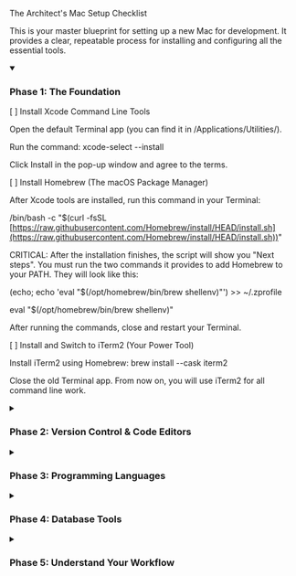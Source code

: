 The Architect's Mac Setup Checklist

This is your master blueprint for setting up a new Mac for development. It provides a clear, repeatable process for installing and configuring all the essential tools.

<details open>
<summary><h3>Phase 1: The Foundation</h3></summary>

[ ] Install Xcode Command Line Tools

Open the default Terminal app (you can find it in /Applications/Utilities/).

Run the command: xcode-select --install

Click Install in the pop-up window and agree to the terms.

[ ] Install Homebrew (The macOS Package Manager)

After Xcode tools are installed, run this command in your Terminal:

/bin/bash -c "$(curl -fsSL [https://raw.githubusercontent.com/Homebrew/install/HEAD/install.sh](https://raw.githubusercontent.com/Homebrew/install/HEAD/install.sh))"


CRITICAL: After the installation finishes, the script will show you "Next steps". You must run the two commands it provides to add Homebrew to your PATH. They will look like this:

(echo; echo 'eval "$(/opt/homebrew/bin/brew shellenv)"') >> ~/.zprofile


eval "$(/opt/homebrew/bin/brew shellenv)"


After running the commands, close and restart your Terminal.

[ ] Install and Switch to iTerm2 (Your Power Tool)

Install iTerm2 using Homebrew: brew install --cask iterm2

Close the old Terminal app. From now on, you will use iTerm2 for all command line work.

</details>

<details>
<summary><h3>Phase 2: Version Control & Code Editors</h3></summary>

[ ] Install Git & GitHub Desktop

[ ] Update Git using Homebrew: brew install git

[ ] Install the GitHub Desktop application: brew install --cask github

[ ] Install Sublime Text & Sublime Merge

[ ] Install the Sublime Text editor: brew install --cask sublime-text

[ ] Install the Sublime Merge Git client: brew install --cask sublime-merge

</details>

<details>
<summary><h3>Phase 3: Programming Languages</h3></summary>

[ ] Install Python

Install the latest version of Python 3: brew install python3

[ ] Install R & RStudio

[ ] Install the R language: brew install --cask r

[ ] Install the RStudio IDE: brew install --cask rstudio

</details>

<details>
<summary><h3>Phase 4: Database Tools</h3></summary>

[ ] Install a SQL Client

Install the TablePlus database client (the user interface): brew install --cask tableplus

[ ] Install a SQL Server

Install the MySQL database server (the engine that stores the data): brew install mysql

</details>

<details>
<summary><h3>Phase 5: Understand Your Workflow</h3></summary>

This is the process of how all the tools fit together for a typical project.

Pull: Use GitHub Desktop or the command line in iTerm2 (git pull) to get the latest version of your project.

Edit: Open the project folder in Sublime Text to write and edit your code (Python, SQL, R, etc.).

Commit: Use Sublime Merge or GitHub Desktop to visually review your changes, write a commit message, and save a snapshot of your work.

Push: Use the "Push" button or command (git push) to upload your changes to your public GitHub repository.

Query: Use TablePlus to connect to databases (like your local MySQL server), run SQL queries, and export results for analysis.

</details>